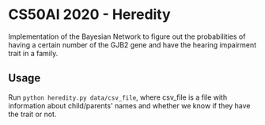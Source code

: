 # CS50AI 2020 - Heredity

Implementation of the Bayesian Network to figure out the probabilities of having a certain number of the GJB2 gene and have the hearing impairment trait in a family.

## Usage

Run `python heredity.py data/csv_file`, where csv_file is a file with information about child/parents' names and whether we know if they have the trait or not.